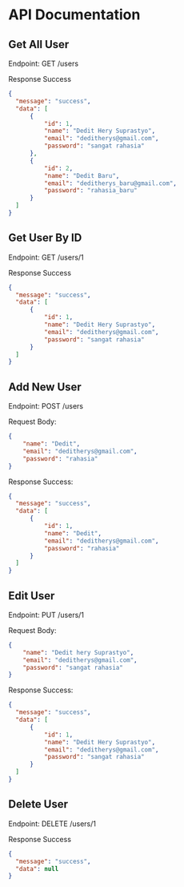 # **API Documentation**

## Get All User

Endpoint: GET /users

Response Success

```json
{
  "message": "success",
  "data": [
      {
          "id": 1,
          "name": "Dedit Hery Suprastyo",
          "email": "deditherys@gmail.com",
          "password": "sangat rahasia"
      },
      {
          "id": 2,
          "name": "Dedit Baru",
          "email": "deditherys_baru@gmail.com",
          "password": "rahasia_baru"
      }
  ]
}
```

## Get User By ID

Endpoint: GET /users/1

Response Success

```json
{
  "message": "success",
  "data": [
      {
          "id": 1,
          "name": "Dedit Hery Suprastyo",
          "email": "deditherys@gmail.com",
          "password": "sangat rahasia"
      }
  ]
}
```

## Add New User

Endpoint: POST /users

Request Body:

```json
{
    "name": "Dedit",
    "email": "deditherys@gmail.com",
    "password": "rahasia"
}
```

Response Success:

```json
{
  "message": "success",
  "data": [
      {
          "id": 1,
          "name": "Dedit",
          "email": "deditherys@gmail.com",
          "password": "rahasia"
      }
  ]
}
```

## Edit User

Endpoint: PUT /users/1

Request Body:

```json
{
    "name": "Dedit hery Suprastyo",
    "email": "deditherys@gmail.com",
    "password": "sangat rahasia"
}
```

Response Success:

```json
{
  "message": "success",
  "data": [
      {
          "id": 1,
          "name": "Dedit Hery Suprastyo",
          "email": "deditherys@gmail.com",
          "password": "sangat rahasia"
      }
  ]
}
```

## Delete User

Endpoint: DELETE /users/1

Response Success

```json
{
  "message": "success",
  "data": null
}
```
